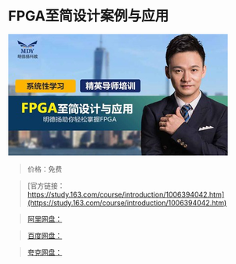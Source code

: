 # FPGA至简设计案例与应用

![img](../../../assets/study163/free/35f657107110477cb8621e4b426f1a18.jpg)

> 价格：免费

> [官方链接：https://study.163.com/course/introduction/1006394042.htm](https://study.163.com/course/introduction/1006394042.htm)

> [阿里网盘：]()

> [百度网盘：]()

> [夸克网盘：]()
